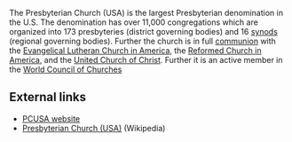 The Presbyterian Church (USA) is the largest Presbyterian
denomination in the U.S. The denomination has over 11,000
congregations which are organized into 173 presbyteries (district
governing bodies) and 16
[synods](index.php?title=Synod&action=edit&redlink=1 "Synod (page does not exist)")
(regional governing bodies). Further the church is in full
[communion](Communion "Communion") with the
[Evangelical Lutheran Church in America](index.php?title=Evangelical_Lutheran_Church_in_America&action=edit&redlink=1 "Evangelical Lutheran Church in America (page does not exist)"),
the
[Reformed Church in America](index.php?title=Reformed_Church_in_America&action=edit&redlink=1 "Reformed Church in America (page does not exist)"),
and the
[United Church of Christ](index.php?title=United_Church_of_Christ&action=edit&redlink=1 "United Church of Christ (page does not exist)").
Further it is an active member in the
[World Council of Churches](http://en.wikipedia.org/wiki/World_Council_of_Churches "w:World Council of Churches")

## External links

-   [PCUSA website](http://pcusa.org/)
-   [Presbyterian Church (USA)](http://en.wikipedia.org/wiki/Presbyterian_Church_(USA) "w:Presbyterian Church (USA)")
    (Wikipedia)


